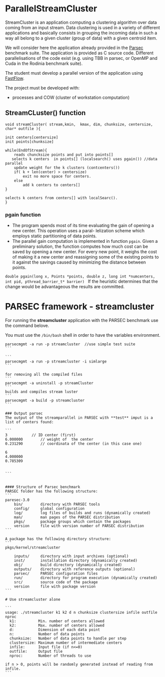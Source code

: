 # ParallelStreamCluster
StreamCluster is an application computing a clustering algorithm over data coming from an input stream. Data clustering is used in a variety of different applications and basically consists in grouping the incoming data in such a way all belong to a given cluster (group of data) with a given centroid item.

We will consider here the application already provided in the [Parsec](http://parsec.cs.princeton.edu/ "Parsec web site") benchmark suite. The application is provided as C source code. Different parallelisations of the code exist (e.g. using TBB in parsec, or OpenMP and Cuda in the Rodinia benchmark suite).

The student must develop a parallel version of the application using [FastFlow](http://calvados.di.unipi.it/ "FastFlow web site").

The project must be developed with:
- processes and COW (cluster of workstation computation)


## StreamCLuster() function


```
void streamCluster( stream,kmin,  kmax, dim, chunksize, centersize, char* outfile ){

init centers[centersize]
init points[chunksize]

while(EndOfStream){
	reads chuncksize points and put into points[]
   selects k centers  in points[] (localsearch() uses pgain()) //data parallel
	update weight for the k clusters (contcenters())
	if( k + len(center) > centersize)
		exit no more space for centers.
	else
		add k centers to centers[]
}

selects k centers from centers[] with localSearc().
}
```

### pgain function
- The program spends most of its time evaluating the
gain of opening a new center. This operation uses a paral-
lelization scheme which employs static partitioning of data
points.
- The parallel gain computation is implemented in function
`pgain`. Given a preliminary solution, the function computes
how much cost can be saved by opening a new center. For
every new point, it weighs the cost of making it a new center
and reassigning some of the existing points to it against the
savings caused by minimizing the distance between points.


`double pgain(long x, Points *points, double z, long int *numcenters, int pid, pthread_barrier_t* barrier)
`
If the heuristic determines that the change would be advantageous the
results are committed.


# PARSEC framework - streamcluster

For running the **streamcluster** application with the PARSEC benchmark use the command belove.

You must use the `/bin/bash` shell in order to have the variables environment.
````
parsecmgmt -a run -p streamcluster  //use simple test suite
```

```
parsecmgmt -a run -p streamcluster -i simlarge
```

for removing all the compiled files
```
parsecmgmt -a uninstall -p streamCluster
```
builds and compiles stream luster
```
parsecmgmt -a build -p streamcluster
```

### Output parsec
The output of the streamparallel in PARSEC with **test** imput is a list of centers found:

```
3			// ID center (first)
6.000000		// weight of  the center
0.231290 		// coordinata of the center (in this case one)

6
4.000000
0.785309


```


#### Structure of Parsec benchmark
PARSEC folder has the following structure:
```
paresec-3.0
	bin/		directory with PARSEC tools
	config/		global configuration
	log/		log files of builds and runs (dynamically created)
	man/		man pages of the PARSEC distribution
	pkgs/		package groups which contain the packages
	version		file with version number of PARSEC distribution
```

A package has the following directory structure:
```
pkgs/kernel/streamcluster

	inputs/		directory with input archives (optional)
	inst/		installation directory (dynamically created)
	obj/		build directory (dynamically created)
	outputs/	directory with reference outputs (optional)
	parsec/		PARSEC configuration files
	run/		directory for program execution (dynamically created)
	src/		source code of the package
	version		file with package version
```

# Use streamcluster alone

```
usage: ./streamcluster k1 k2 d n chunksize clustersize infile outfile nproc
  k1:          Min. number of centers allowed
  k2:          Max. number of centers allowed
  d:           Dimension of each data point
  n:           Number of data points
  chunksize:   Number of data points to handle per step
  clustersize: Maximum number of intermediate centers
  infile:      Input file (if n<=0)
  outfile:     Output file
  nproc:       Number of threads to use

if n > 0, points will be randomly generated instead of reading from infile.
```
